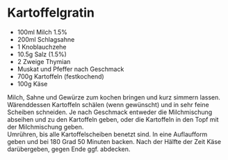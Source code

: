# Kartoffelgratin

- 100ml Milch 1.5%
- 200ml Schlagsahne
- 1 Knoblauchzehe
- 10.5g Salz (1.5%)
- 2 Zweige Thymian
- Muskat und Pfeffer nach Geschmack
- 700g Kartoffeln (festkochend)
- 100g Käse

Milch, Sahne und Gewürze zum kochen bringen und kurz simmern lassen.  
Wärenddessen Kartoffeln schälen (wenn gewünscht) und in sehr feine Scheiben schneiden. Je nach Geschmack entweder die Milchmischung abseihen und zu den Kartoffeln geben, oder die Kartoffeln in den Topf mit der Milchmischung geben.   
Umrühren, bis alle Kartoffelscheiben benetzt sind. In eine Auflaufform geben und bei 180 Grad 50 Minuten backen. 
Nach der Hälfte der Zeit Käse darübergeben, gegen Ende ggf. abdecken.

